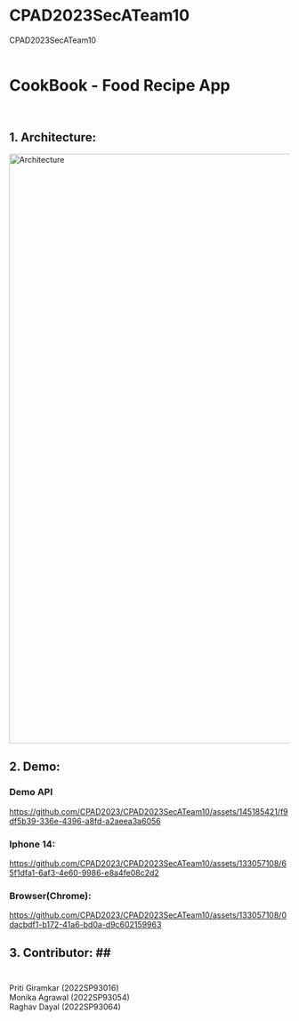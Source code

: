 # CPAD2023SecATeam10
CPAD2023SecATeam10 <br /> <br />
# CookBook - Food Recipe App <br /> <br />

## 1. Architecture: ##

<img width="1061" alt="Architecture" src="https://github.com/CPAD2023/CPAD2023SecATeam10/assets/133057108/5888ee9e-dccc-459f-bed5-1b7eed86acbf">

## 2. Demo: ##

### Demo API ###

https://github.com/CPAD2023/CPAD2023SecATeam10/assets/145185421/f9df5b39-336e-4396-a8fd-a2aeea3a6056

### Iphone 14: ###

https://github.com/CPAD2023/CPAD2023SecATeam10/assets/133057108/65f1dfa1-6af3-4e60-9986-e8a4fe08c2d2

### Browser(Chrome): ###

https://github.com/CPAD2023/CPAD2023SecATeam10/assets/133057108/0dacbdf1-b172-41a6-bd0a-d9c602159963


## 3. Contributor: ## <br /> <br />
Priti Giramkar (2022SP93016) <br />
Monika Agrawal (2022SP93054) <br />
Raghav Dayal   (2022SP93064)
